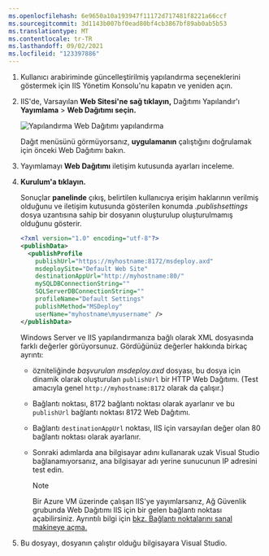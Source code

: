 ```yaml
---
ms.openlocfilehash: 6e9650a10a193947f11172d717481f8221a66ccf
ms.sourcegitcommit: 3d1143b007bf0ead80bf4cb3867bf89ab0ab5b53
ms.translationtype: MT
ms.contentlocale: tr-TR
ms.lasthandoff: 09/02/2021
ms.locfileid: "123397886"
---
```


1. Kullanıcı arabiriminde güncelleştirilmiş yapılandırma seçeneklerini göstermek için IIS Yönetim Konsolu'nu kapatın ve yeniden açın.

2. IIS'de, Varsayılan **Web Sitesi'ne sağ tıklayın,** Dağıtımı Yapılandır'ı **Yayımlama**  >  **Web Dağıtımı seçin.**

    ![Yapılandırma Web Dağıtımı yapılandırma](../../deployment/media/tutorial-configure-web-deploy-publishing.png)

   Dağıt menüsünü görmüyorsanız, **uygulamanın** çalıştığını doğrulamak için önceki Web Dağıtımı bakın.

3. Yayımlamayı **Web Dağıtımı** iletişim kutusunda ayarları inceleme.

4. **Kurulum'a tıklayın.**

    Sonuçlar **panelinde** çıkış, belirtilen kullanıcıya erişim haklarının verilmiş olduğunu ve iletişim kutusunda gösterilen konumda *.publishsettings* dosya uzantısına sahip bir dosyanın oluşturulup oluşturulmamış olduğunu gösterir.

    ```xml
    <?xml version="1.0" encoding="utf-8"?>
    <publishData>
      <publishProfile
        publishUrl="https://myhostname:8172/msdeploy.axd"
        msdeploySite="Default Web Site"
        destinationAppUrl="http://myhostname:80/"
        mySQLDBConnectionString=""
        SQLServerDBConnectionString=""
        profileName="Default Settings"
        publishMethod="MSDeploy"
        userName="myhostname\myusername" />
    </publishData>
    ```

    Windows Server ve IIS yapılandırmanıza bağlı olarak XML dosyasında farklı değerler görüyorsunuz. Gördüğünüz değerler hakkında birkaç ayrıntı:

   * özniteliğinde *başvurulan msdeploy.axd* dosyası, bu dosya için dinamik olarak oluşturulan `publishUrl` bir HTTP Web Dağıtımı. (Test amacıyla genel `http://myhostname:8172` olarak da çalışır.)
   * Bağlantı noktası, 8172 bağlantı noktası olarak ayarlanır ve bu `publishUrl` bağlantı noktası 8172 Web Dağıtımı.
   * Bağlantı `destinationAppUrl` noktası, IIS için varsayılan değer olan 80 bağlantı noktası olarak ayarlanır.
   * Sonraki adımlarda ana bilgisayar adını kullanarak uzak Visual Studio bağlanamıyorsanız, ana bilgisayar adı yerine sunucunun IP adresini test edin.

     > [!NOTE]
     > Bir Azure VM üzerinde çalışan IIS'ye yayımlarsanız, Ağ Güvenlik grubunda Web Dağıtımı IIS için bir gelen bağlantı noktası açabilirsiniz. Ayrıntılı bilgi için [bkz. Bağlantı noktalarını sanal makineye açma.](/azure/virtual-machines/windows/nsg-quickstart-portal)

5. Bu dosyayı, dosyanın çalıştır olduğu bilgisayara Visual Studio.
